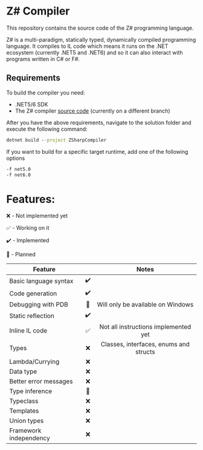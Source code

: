 # Z# Compiler
This repository contains the source code of the Z# programming language.

Z# is a multi-paradigm, statically typed, dynamically compiled programming language.
It compiles to IL code which means it runs on the .NET ecosystem (currently .NET5 and .NET6) and so it can also interact with programs written in C# or F#.


## Requirements
To build the compiler you need:
 - .NET5/6 SDK
 - The Z# compiler [source code](https://github.com/xpodev/zsharp-compiler/tree/development) (currently on a different branch)

After you have the above requirements, navigate to the solution folder and execute the following command:
```cmd
dotnet build --project ZSharpCompiler
```
If you want to build for a specific target runtime, add one of the following options
```cmd
-f net5.0
-f net6.0
```

# Features:
❌ - Not implemented yet

✅ - Working on it

✔️ - Implemented

🚧 - Planned

| Feature                |                    |                  Notes                 |
|------------------------|:------------------:|:--------------------------------------:|
| Basic language syntax  | :heavy_check_mark: |                                        |
| Code generation        | :heavy_check_mark: |                                        |
| Debugging with PDB     |   :construction:   | Will only be available on Windows      |
| Static reflection      | :heavy_check_mark: |                                        |
| Inline IL code         | :white_check_mark: | Not all instructions implemented yet   |
| Types                  | :x:                | Classes, interfaces, enums and structs |
| Lambda/Currying        | :x:                |                                        |
| Data type              | :x:                |                                        |
| Better error messages  | :x:                |                                        |
| Type inference         | :construction:     |                                        |
| Typeclass              | :x:                |                                        |
| Templates              | :x:                |                                        |
| Union types            | :x:                |                                        |
| Framework independency | :x:                |                                        |

